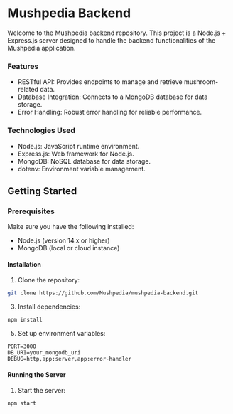 # Mushpedia Backend
Welcome to the Mushpedia backend repository. This project is a Node.js + Express.js server designed to handle the backend functionalities of the Mushpedia application.

### Features
* RESTful API: Provides endpoints to manage and retrieve mushroom-related data.
* Database Integration: Connects to a MongoDB database for data storage.
* Error Handling: Robust error handling for reliable performance.

### Technologies Used
* Node.js: JavaScript runtime environment.
* Express.js: Web framework for Node.js.
* MongoDB: NoSQL database for data storage.
* dotenv: Environment variable management.

## Getting Started
### Prerequisites
Make sure you have the following installed:

* Node.js (version 14.x or higher)
* MongoDB (local or cloud instance)

#### Installation
1. Clone the repository:
```sh
git clone https://github.com/Mushpedia/mushpedia-backend.git
```

3. Install dependencies:
```sh
npm install
```
5. Set up environment variables:
```env
PORT=3000
DB_URI=your_mongodb_uri
DEBUG=http,app:server,app:error-handler
```

####  Running the Server
1. Start the server:
```sh
npm start
```
